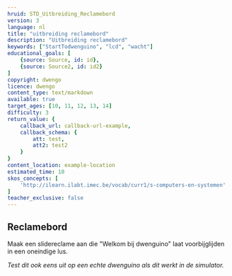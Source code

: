 ```yaml
---
hruid: STD_Uitbreiding_Reclamebord
version: 3
language: nl
title: "uitbreiding reclamebord"
description: "Uitbreiding reclamebord"
keywords: ["StartTodwenguino", "lcd", "wacht"]
educational_goals: [
    {source: Source, id: id}, 
    {source: Source2, id: id2}
]
copyright: dwengo
licence: dwengo
content_type: text/markdown
available: true
target_ages: [10, 11, 12, 13, 14]
difficulty: 3
return_value: {
    callback_url: callback-url-example,
    callback_schema: {
        att: test,
        att2: test2
    }
}
content_location: example-location
estimated_time: 10
skos_concepts: [
    'http://ilearn.ilabt.imec.be/vocab/curr1/s-computers-en-systemen'
]
teacher_exclusive: false
---
```


## Reclamebord

Maak een slidereclame aan die "Welkom bij dwenguino" laat voorbijglijden in een oneindige lus.

*Test dit ook eens uit op een echte dwenguino als dit werkt in de simulator.*